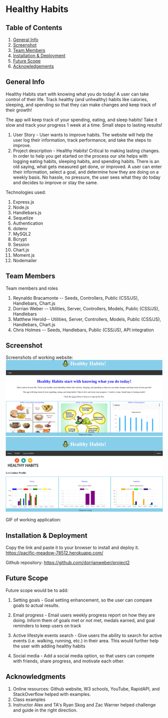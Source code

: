 # Healthy Habits

## Table of Contents

1. [General Info](#general-info)
2. [Screenshot](#Screenshot)
3. [Team Members](#Team-members)
4. [Installation & Deployment](#Installation-Deployment)
5. [Future Scope](#Future_scope)
6. [Acknowledgements](#Acknowledgements)

## General Info

Healthy Habits start with knowing what you do today!
A user can take control of their life. Track healthy (and unhealthy) habits like calories, sleeping, and spending so that they can make changes and keep track of their growth!

The app will keep track of your spending, eating, and sleep habits! Take it slow and track your progress 1 week at a time. Small steps to lasting results!

1. User Story - User wants to improve habits. The website will help the user log their information, track performance, and take the steps to improve.
2. Project description - Healthy Habits! Critical to making lasting changes. In order to help you get started on the process our site helps with logging eating habits, sleeping habits, and spending habits. There is an old saying, what gets measured get done, or improved. A user can enter their information, select a goal, and determine how they are doing on a weekly basis. No hassle, no pressure, the user sees what they do today and decides to improve or stay the same.

Technologies used:

1. Express.js
2. Node.js
3. Handlebars.js
4. Sequelize
5. Authentication
6. dotenv
7. MySQL2
8. Bcrypt
9. Session
10. Chart.js
11. Moment.js
12. Nodemailer

## Team Members

Team members and roles

1. Reynaldo Bracamonte -- Seeds, Controllers, Public (CSS/JS), Handlebars, Chart.js
2. Dorrian Weber -- Utilities, Server, Controllers, Models, Public (CSS/JS), Handlebars
3. Matthew Herold-- Utilities, Server, Controllers, Models, Public (CSS/JS), Handlebars, Chart.js
4. Chris Holmes -- Seeds, Handlebars, Public (CSS/JS), API integration

## Screenshot

Screenshots of working website:
![screenshot of working application](https://github.com/dorrianweber/project2/blob/main/public/images/Healthyhabits-homepage.jpg?raw=true)
![screenshot of working application](https://github.com/dorrianweber/project2/blob/main/public/images/Healthyhabits-profilepage.jpg?raw=true)

GIF of working application:

## Installation & Deployment

Copy the link and paste it to your browser to install and deploy it.
https://pacific-meadow-78512.herokuapp.com/

Github repository:
https://github.com/dorrianweber/project2

## Future Scope

Future scope would be to add:

1. Setting goals - Goal setting enhancement, so the user can compare goals to actual results.

2. Email progress - Email users weekly progress report on how they are doing. Inform them of goals met or not met, medals earned, and goal reminders to keep users on track

3. Active lifestyle events search - Give users the ability to search for active events (i.e. walking, running, etc.) in their area. This would further help the user with adding healthy habits

4. Social media - Add a social media option, so that users can compete with friends, share progress, and motivate each other.

## Acknowledgments

1. Online resources: Github website, W3 schools, YouTube, RapidAPI, and StackOverflow helped with examples.
2. Class examples
3. Instructor Alex and TA's Ryan Skog and Zac Warner helped challenge and guide in the right direction.
